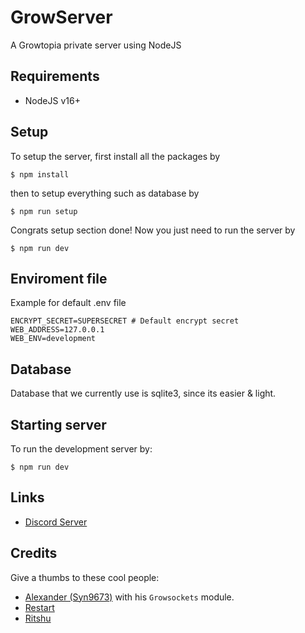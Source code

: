# GrowServer

A Growtopia private server using NodeJS

## Requirements

- NodeJS v16+

## Setup

To setup the server, first install all the packages by

```
$ npm install
```

then to setup everything such as database by

```
$ npm run setup
```

Congrats setup section done!
Now you just need to run the server by

```
$ npm run dev
```

## Enviroment file

Example for default .env file

```
ENCRYPT_SECRET=SUPERSECRET # Default encrypt secret
WEB_ADDRESS=127.0.0.1
WEB_ENV=development
```

## Database

Database that we currently use is sqlite3, since its easier & light.

## Starting server

To run the development server by:

```
$ npm run dev
```

## Links

- [Discord Server](https://discord.gg/sGrxfKZY5t)

## Credits

Give a thumbs to these cool people:

- [Alexander (Syn9673)](https://github.com/Syn9673) with his `Growsockets` module.
- [Restart](https://github.com/iRestartz)
- [Ritshu](https://github.com/Ritshu)
